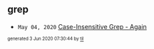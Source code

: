 ## grep


* <code>May 04, 2020</code> [Case-Insensitive Grep - Again](2020-05-04T11-44-37-case-insensitive-grep---again.md)

<sup><sub>generated 3 Jun 2020 07:30:44 by <a href='https://github.com/senorprogrammer/til'>til</a></sub></sup>
